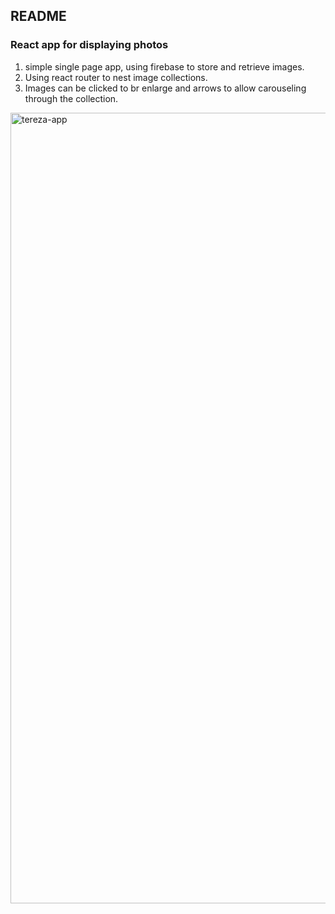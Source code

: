 ## README

### React app for displaying photos
1. simple single page app, using firebase to store and retrieve images.
1. Using react router to nest image collections.
1. Images can be clicked to br enlarge and arrows to allow carouseling through the collection.

<img width="1265" alt="tereza-app" src="https://cloud.githubusercontent.com/assets/8459012/20188724/2b5d8b66-a737-11e6-89d1-d0f0a10556e6.png">
